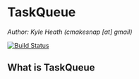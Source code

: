 TaskQueue
===================
*Author: Kyle Heath (cmakesnap [at] gmail)*

[![Build Status](https://travis-ci.org/cmakesnap/snap.png)](https://travis-ci.org/cmakesnap/snap)

What is TaskQueue
-------------------------------------------------------------------------------

